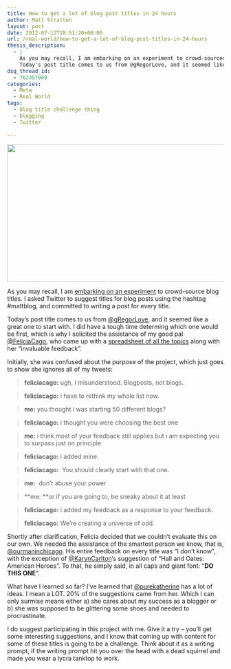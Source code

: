 ```yaml
---
title: How to get a lot of blog post titles in 24 hours
author: Matt Stratton
layout: post
date: 2012-07-12T18:51:20+00:00
url: /real-world/how-to-get-a-lot-of-blog-post-titles-in-24-hours
thesis_description:
  - |
    As you may recall, I am embarking on an experiment to crowd-sourced blog titles. I asked Twitter to suggest titles for blog posts using the hashtag #mattblog, and committed to writing a post for every title.
    Today's post title comes to us from @gRegorLove, and it seemed like a great one to start with. I did have a tough time determing which one would be first, which is why I solicited the assistance of my good pal @FeliciaCago, who came up with a spreadsheet of all the topics along with her "invaluable feedback".
dsq_thread_id:
  - 762457060
categories:
  - Meta
  - Real World
tags:
  - blog title challenge thing
  - blogging
  - Twitter

---
```

<img class="alignnone size-full wp-image-6883" title="24hours" src="/wp-content/uploads/24hours.png" alt="" width="550" height="319" srcset="/wp-content/uploads/24hours.png 550w, /wp-content/uploads/24hours-300x174.png 300w" sizes="(max-width: 550px) 100vw, 550px" />

As you may recall, I am <a title="The Great Blog Title Challenge Thing" href="/meta/the-great-blog-title-challenge-thing" target="_blank">embarking on an experiment</a> to crowd-source blog titles. I asked Twitter to suggest titles for blog posts using the hashtag #mattblog, and committed to writing a post for every title.

Today&#8217;s post title comes to us from <a href="http://twitter.com/gRegorLove" target="_blank">@gRegorLove</a>, and it seemed like a great one to start with. I did have a tough time determing which one would be first, which is why I solicited the assistance of my good pal <a href="http://twitter.com/FeliciaCago" target="_blank">@FeliciaCago</a>, who came up with a <a href="https://docs.google.com/spreadsheet/ccc?key=0Agc3HJT3D0F0dHRIcXh3NmZHQkFDM013aFh4d2Y2eGc" target="_blank">spreadsheet of all the topics</a> along with her &#8220;invaluable feedback&#8221;.

Initially, she was confused about the purpose of the project, which just goes to show she ignores all of my tweets:

> **feliciacago:** ugh, I misunderstood. Blogposts, not blogs.
  
> **feliciacago:** i have to rethink my whole list now.
  
> **me:** you thought i was starting 50 different blogs?
  
> **feliciacago:** i thought you were choosing the best one
  
> **me:** i think most of your feedback still applies but i am expecting you to surpass just on principle
  
> **feliciacago:** i added mine.
  
> **feliciacago:**  You should clearly start with that one.
  
> **me:**  don&#8217;t abuse your power
  
> **me: **or if you are going to, be sneaky about it at least
  
> **feliciacago:** i added my feedback as a response to your feedback.
  
> **feliciacago:** We&#8217;re creating a universe of odd.

<div>
  <p>
    Shortly after clarification, Felicia decided that we couldn&#8217;t evaluate this on our own. We needed the assistance of the smartest person we know, that is, <a href="http://twitter.com/ourmaninchicago" target="_blank">@ourmaninchicago</a>. His entire feedback on every title was &#8220;I don&#8217;t know&#8221;, with the exception of <a href="http://twitter.com/KarynCarlton" target="_blank">@KarynCarlton</a>&#8216;s suggestion of &#8220;Hall and Oates: American Heroes&#8221;. To that, he simply said, in all caps and giant font: &#8220;<strong>DO THIS ONE</strong>&#8220;.
  </p>
  
  <p>
    What have I learned so far? I&#8217;ve learned that <a href="http://twitter.com/purekatherine" target="_blank">@purekatherine</a> has a lot of ideas. I mean a LOT. 20% of the suggestions came from her. Which I can only surmise means either a) she cares about my success as a blogger or b) she was supposed to be glittering some shoes and needed to procrastinate.
  </p>
  
  <p>
    I do suggest participating in this project with me. Give it a try &#8211; you&#8217;ll get some interesting suggestions, and I know that coming up with content for some of these titles is going to be a challenge. Think about it as a writing prompt, if the writing prompt hit you over the head with a dead squirrel and made you wear a lycra tanktop to work.
  </p>
</div>